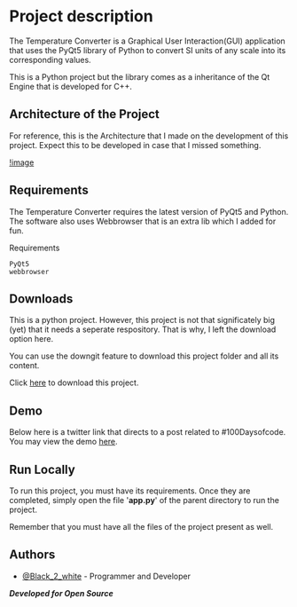 
# Project description
The Temperature Converter is a Graphical User Interaction(GUI) application that uses the PyQt5 library of Python to convert SI units of any scale into its corresponding values.

This is a Python project but the library comes as a inheritance of the Qt Engine that is developed for C++.





## Architecture of the Project

For reference, this is the Architecture that I made on the development of this project. Expect this to be developed in case that I missed something.

[!image](https://github.com/Code-Blender-7/Mini_Apps/blob/main/Temperature-Converter/images_for_readme/img.png?raw=true)

## Requirements

The Temperature Converter requires the latest version of PyQt5 and Python. The software also uses Webbrowser that is an extra lib which I added for fun.

Requirements

```
PyQt5
webbrowser
```


## Downloads

This is a python project. However, this project is not that significately big (yet) that it needs a seperate respository. That is why, I left the download option here.

You can use the downgit feature to download this project folder and all its content.

Click [here](https://downgit.github.io/#/home?url=https://github.com/Code-Blender-7/Mini_Apps/tree/main/Temperature-Converter) to download this project.


## Demo

Below here is a twitter link that directs to a post related to #100Daysofcode. You may view the demo [here]().
## Run Locally
To run this project, you must have its requirements. Once they are completed, simply open the file '**app.py**' of the parent directory to run the project.

Remember that you must have all the files of the project present as well.

## Authors

- [@Black_2_white](www.twitter.com/Black_2_white) - Programmer and Developer

___Developed for Open Source___


